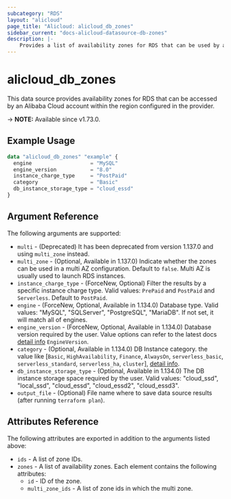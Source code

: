 ```yaml
---
subcategory: "RDS"
layout: "alicloud"
page_title: "Alicloud: alicloud_db_zones"
sidebar_current: "docs-alicloud-datasource-db-zones"
description: |-
    Provides a list of availability zones for RDS that can be used by an Alibaba Cloud account.
---
```


# alicloud_db_zones

This data source provides availability zones for RDS that can be accessed by an Alibaba Cloud account within the region configured in the provider.

-> **NOTE:** Available since v1.73.0.

## Example Usage

```terraform
data "alicloud_db_zones" "example" {
  engine                   = "MySQL"
  engine_version           = "8.0"
  instance_charge_type     = "PostPaid"
  category                 = "Basic"
  db_instance_storage_type = "cloud_essd"
}
```

## Argument Reference

The following arguments are supported:

* `multi` - (Deprecated) It has been deprecated from version 1.137.0 and using `multi_zone` instead.
* `multi_zone` - (Optional, Available in 1.137.0) Indicate whether the zones can be used in a multi AZ configuration. Default to `false`. Multi AZ is usually used to launch RDS instances.
* `instance_charge_type` - (ForceNew, Optional) Filter the results by a specific instance charge type. Valid values: `PrePaid` and `PostPaid` and `Serverless`. Default to `PostPaid`.
* `engine` - (ForceNew, Optional, Available in 1.134.0) Database type. Valid values: "MySQL", "SQLServer", "PostgreSQL", "MariaDB". If not set, it will match all of engines.
* `engine_version` - (ForceNew, Optional, Available in 1.134.0) Database version required by the user. Value options can refer to the latest docs [detail info](https://www.alibabacloud.com/help/doc-detail/26228.htm) `EngineVersion`.
* `category` - (Optional, Available in 1.134.0) DB Instance category. the value like [`Basic`, `HighAvailability`, `Finance`, `AlwaysOn`, `serverless_basic`, `serverless_standard`, `serverless_ha`, `cluster`], [detail info](https://www.alibabacloud.com/help/doc-detail/69795.htm).
* `db_instance_storage_type` - (Optional, Available in 1.134.0) The DB instance storage space required by the user. Valid values: "cloud_ssd", "local_ssd", "cloud_essd", "cloud_essd2", "cloud_essd3".
* `output_file` - (Optional) File name where to save data source results (after running `terraform plan`).

## Attributes Reference

The following attributes are exported in addition to the arguments listed above:

* `ids` - A list of zone IDs.
* `zones` - A list of availability zones. Each element contains the following attributes:
  * `id` - ID of the zone.
  * `multi_zone_ids` - A list of zone ids in which the multi zone.
